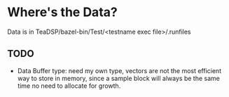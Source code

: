 # Where's the Data? #

Data is in TeaDSP/bazel-bin/Test/\<testname exec file\>/.runfiles

## TODO

* Data Buffer type: need my own type, vectors are not the most efficient way to store in memory, since a sample block will always be the same time no need to allocate for growth.